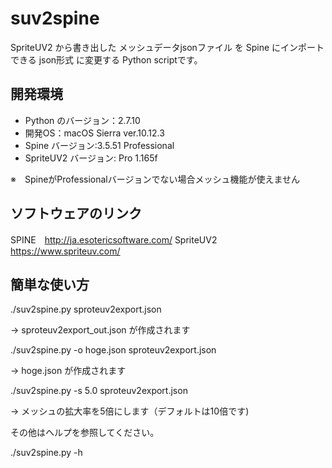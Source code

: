 # suv2spine

SpriteUV2 から書き出した メッシュデータjsonファイル を Spine にインポートできる json形式 に変更する Python scriptです。

## 開発環境
* Python のバージョン：2.7.10
* 開発OS：macOS Sierra ver.10.12.3
* Spine バージョン:3.5.51 Professional 
* SpriteUV2 バージョン: Pro 1.165f

※　SpineがProfessionalバージョンでない場合メッシュ機能が使えません

## ソフトウェアのリンク
SPINE　http://ja.esotericsoftware.com/
SpriteUV2 https://www.spriteuv.com/

## 簡単な使い方

./suv2spine.py sproteuv2export.json

-> sproteuv2export_out.json が作成されます

./suv2spine.py -o hoge.json sproteuv2export.json

-> hoge.json が作成されます

./suv2spine.py -s 5.0 sproteuv2export.json

-> メッシュの拡大率を5倍にします（デフォルトは10倍です)

その他はヘルプを参照してください。

./suv2spine.py -h

